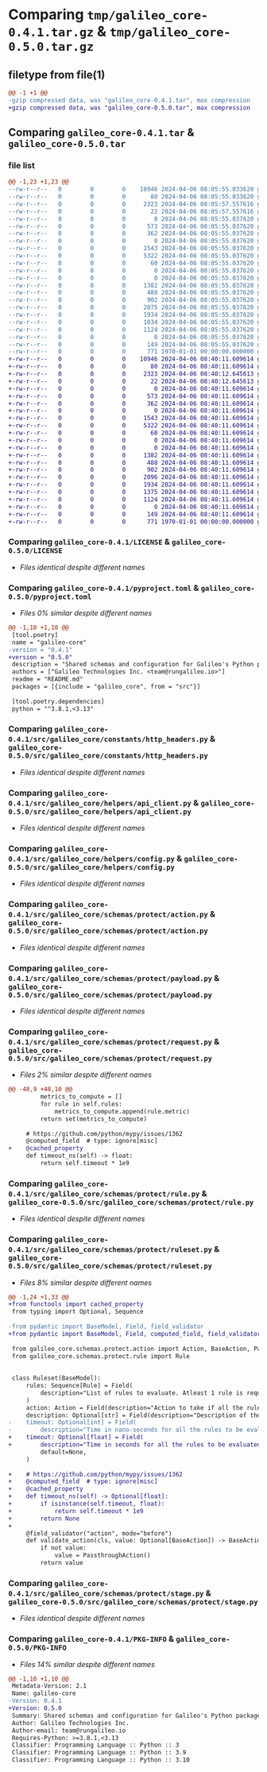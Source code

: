 # Comparing `tmp/galileo_core-0.4.1.tar.gz` & `tmp/galileo_core-0.5.0.tar.gz`

## filetype from file(1)

```diff
@@ -1 +1 @@
-gzip compressed data, was "galileo_core-0.4.1.tar", max compression
+gzip compressed data, was "galileo_core-0.5.0.tar", max compression
```

## Comparing `galileo_core-0.4.1.tar` & `galileo_core-0.5.0.tar`

### file list

```diff
@@ -1,23 +1,23 @@
--rw-r--r--   0        0        0    10946 2024-04-06 08:05:55.033620 galileo_core-0.4.1/LICENSE
--rw-r--r--   0        0        0       80 2024-04-06 08:05:55.033620 galileo_core-0.4.1/README.md
--rw-r--r--   0        0        0     2323 2024-04-06 08:05:57.557616 galileo_core-0.4.1/pyproject.toml
--rw-r--r--   0        0        0       22 2024-04-06 08:05:57.557616 galileo_core-0.4.1/src/galileo_core/__init__.py
--rw-r--r--   0        0        0        0 2024-04-06 08:05:55.037620 galileo_core-0.4.1/src/galileo_core/constants/__init__.py
--rw-r--r--   0        0        0      573 2024-04-06 08:05:55.037620 galileo_core-0.4.1/src/galileo_core/constants/http_headers.py
--rw-r--r--   0        0        0      362 2024-04-06 08:05:55.037620 galileo_core-0.4.1/src/galileo_core/constants/routes.py
--rw-r--r--   0        0        0        0 2024-04-06 08:05:55.037620 galileo_core-0.4.1/src/galileo_core/helpers/__init__.py
--rw-r--r--   0        0        0     1543 2024-04-06 08:05:55.037620 galileo_core-0.4.1/src/galileo_core/helpers/api_client.py
--rw-r--r--   0        0        0     5322 2024-04-06 08:05:55.037620 galileo_core-0.4.1/src/galileo_core/helpers/config.py
--rw-r--r--   0        0        0       60 2024-04-06 08:05:55.037620 galileo_core-0.4.1/src/galileo_core/helpers/logger.py
--rw-r--r--   0        0        0        0 2024-04-06 08:05:55.037620 galileo_core-0.4.1/src/galileo_core/schemas/__init__.py
--rw-r--r--   0        0        0        0 2024-04-06 08:05:55.037620 galileo_core-0.4.1/src/galileo_core/schemas/protect/__init__.py
--rw-r--r--   0        0        0     1382 2024-04-06 08:05:55.037620 galileo_core-0.4.1/src/galileo_core/schemas/protect/action.py
--rw-r--r--   0        0        0      488 2024-04-06 08:05:55.037620 galileo_core-0.4.1/src/galileo_core/schemas/protect/metric.py
--rw-r--r--   0        0        0      902 2024-04-06 08:05:55.037620 galileo_core-0.4.1/src/galileo_core/schemas/protect/payload.py
--rw-r--r--   0        0        0     2075 2024-04-06 08:05:55.037620 galileo_core-0.4.1/src/galileo_core/schemas/protect/request.py
--rw-r--r--   0        0        0     1934 2024-04-06 08:05:55.037620 galileo_core-0.4.1/src/galileo_core/schemas/protect/rule.py
--rw-r--r--   0        0        0     1034 2024-04-06 08:05:55.037620 galileo_core-0.4.1/src/galileo_core/schemas/protect/ruleset.py
--rw-r--r--   0        0        0     1124 2024-04-06 08:05:55.037620 galileo_core-0.4.1/src/galileo_core/schemas/protect/stage.py
--rw-r--r--   0        0        0        0 2024-04-06 08:05:55.037620 galileo_core-0.4.1/src/galileo_core/schemas/shared/__init__.py
--rw-r--r--   0        0        0      149 2024-04-06 08:05:55.037620 galileo_core-0.4.1/src/galileo_core/schemas/shared/metric.py
--rw-r--r--   0        0        0      771 1970-01-01 00:00:00.000000 galileo_core-0.4.1/PKG-INFO
+-rw-r--r--   0        0        0    10946 2024-04-06 08:40:11.609614 galileo_core-0.5.0/LICENSE
+-rw-r--r--   0        0        0       80 2024-04-06 08:40:11.609614 galileo_core-0.5.0/README.md
+-rw-r--r--   0        0        0     2323 2024-04-06 08:40:12.645613 galileo_core-0.5.0/pyproject.toml
+-rw-r--r--   0        0        0       22 2024-04-06 08:40:12.645613 galileo_core-0.5.0/src/galileo_core/__init__.py
+-rw-r--r--   0        0        0        0 2024-04-06 08:40:11.609614 galileo_core-0.5.0/src/galileo_core/constants/__init__.py
+-rw-r--r--   0        0        0      573 2024-04-06 08:40:11.609614 galileo_core-0.5.0/src/galileo_core/constants/http_headers.py
+-rw-r--r--   0        0        0      362 2024-04-06 08:40:11.609614 galileo_core-0.5.0/src/galileo_core/constants/routes.py
+-rw-r--r--   0        0        0        0 2024-04-06 08:40:11.609614 galileo_core-0.5.0/src/galileo_core/helpers/__init__.py
+-rw-r--r--   0        0        0     1543 2024-04-06 08:40:11.609614 galileo_core-0.5.0/src/galileo_core/helpers/api_client.py
+-rw-r--r--   0        0        0     5322 2024-04-06 08:40:11.609614 galileo_core-0.5.0/src/galileo_core/helpers/config.py
+-rw-r--r--   0        0        0       60 2024-04-06 08:40:11.609614 galileo_core-0.5.0/src/galileo_core/helpers/logger.py
+-rw-r--r--   0        0        0        0 2024-04-06 08:40:11.609614 galileo_core-0.5.0/src/galileo_core/schemas/__init__.py
+-rw-r--r--   0        0        0        0 2024-04-06 08:40:11.609614 galileo_core-0.5.0/src/galileo_core/schemas/protect/__init__.py
+-rw-r--r--   0        0        0     1382 2024-04-06 08:40:11.609614 galileo_core-0.5.0/src/galileo_core/schemas/protect/action.py
+-rw-r--r--   0        0        0      488 2024-04-06 08:40:11.609614 galileo_core-0.5.0/src/galileo_core/schemas/protect/metric.py
+-rw-r--r--   0        0        0      902 2024-04-06 08:40:11.609614 galileo_core-0.5.0/src/galileo_core/schemas/protect/payload.py
+-rw-r--r--   0        0        0     2096 2024-04-06 08:40:11.609614 galileo_core-0.5.0/src/galileo_core/schemas/protect/request.py
+-rw-r--r--   0        0        0     1934 2024-04-06 08:40:11.609614 galileo_core-0.5.0/src/galileo_core/schemas/protect/rule.py
+-rw-r--r--   0        0        0     1375 2024-04-06 08:40:11.609614 galileo_core-0.5.0/src/galileo_core/schemas/protect/ruleset.py
+-rw-r--r--   0        0        0     1124 2024-04-06 08:40:11.609614 galileo_core-0.5.0/src/galileo_core/schemas/protect/stage.py
+-rw-r--r--   0        0        0        0 2024-04-06 08:40:11.609614 galileo_core-0.5.0/src/galileo_core/schemas/shared/__init__.py
+-rw-r--r--   0        0        0      149 2024-04-06 08:40:11.609614 galileo_core-0.5.0/src/galileo_core/schemas/shared/metric.py
+-rw-r--r--   0        0        0      771 1970-01-01 00:00:00.000000 galileo_core-0.5.0/PKG-INFO
```

### Comparing `galileo_core-0.4.1/LICENSE` & `galileo_core-0.5.0/LICENSE`

 * *Files identical despite different names*

### Comparing `galileo_core-0.4.1/pyproject.toml` & `galileo_core-0.5.0/pyproject.toml`

 * *Files 0% similar despite different names*

```diff
@@ -1,10 +1,10 @@
 [tool.poetry]
 name = "galileo-core"
-version = "0.4.1"
+version = "0.5.0"
 description = "Shared schemas and configuration for Galileo's Python packages."
 authors = ["Galileo Technologies Inc. <team@rungalileo.io>"]
 readme = "README.md"
 packages = [{include = "galileo_core", from = "src"}]
 
 [tool.poetry.dependencies]
 python = "^3.8.1,<3.13"
```

### Comparing `galileo_core-0.4.1/src/galileo_core/constants/http_headers.py` & `galileo_core-0.5.0/src/galileo_core/constants/http_headers.py`

 * *Files identical despite different names*

### Comparing `galileo_core-0.4.1/src/galileo_core/helpers/api_client.py` & `galileo_core-0.5.0/src/galileo_core/helpers/api_client.py`

 * *Files identical despite different names*

### Comparing `galileo_core-0.4.1/src/galileo_core/helpers/config.py` & `galileo_core-0.5.0/src/galileo_core/helpers/config.py`

 * *Files identical despite different names*

### Comparing `galileo_core-0.4.1/src/galileo_core/schemas/protect/action.py` & `galileo_core-0.5.0/src/galileo_core/schemas/protect/action.py`

 * *Files identical despite different names*

### Comparing `galileo_core-0.4.1/src/galileo_core/schemas/protect/payload.py` & `galileo_core-0.5.0/src/galileo_core/schemas/protect/payload.py`

 * *Files identical despite different names*

### Comparing `galileo_core-0.4.1/src/galileo_core/schemas/protect/request.py` & `galileo_core-0.5.0/src/galileo_core/schemas/protect/request.py`

 * *Files 2% similar despite different names*

```diff
@@ -48,9 +48,10 @@
         metrics_to_compute = []
         for rule in self.rules:
             metrics_to_compute.append(rule.metric)
         return set(metrics_to_compute)
 
     # https://github.com/python/mypy/issues/1362
     @computed_field  # type: ignore[misc]
+    @cached_property
     def timeout_ns(self) -> float:
         return self.timeout * 1e9
```

### Comparing `galileo_core-0.4.1/src/galileo_core/schemas/protect/rule.py` & `galileo_core-0.5.0/src/galileo_core/schemas/protect/rule.py`

 * *Files identical despite different names*

### Comparing `galileo_core-0.4.1/src/galileo_core/schemas/protect/ruleset.py` & `galileo_core-0.5.0/src/galileo_core/schemas/protect/ruleset.py`

 * *Files 8% similar despite different names*

```diff
@@ -1,24 +1,33 @@
+from functools import cached_property
 from typing import Optional, Sequence
 
-from pydantic import BaseModel, Field, field_validator
+from pydantic import BaseModel, Field, computed_field, field_validator
 
 from galileo_core.schemas.protect.action import Action, BaseAction, PassthroughAction
 from galileo_core.schemas.protect.rule import Rule
 
 
 class Ruleset(BaseModel):
     rules: Sequence[Rule] = Field(
         description="List of rules to evaluate. Atleast 1 rule is required.", default_factory=list, min_length=1
     )
     action: Action = Field(description="Action to take if all the rules are met.", default_factory=PassthroughAction)
     description: Optional[str] = Field(description="Description of the ruleset.", default=None)
-    timeout: Optional[int] = Field(
-        description="Time in nano-seconds for all the rules to be evaluated. If not provided, will evaluate all the rules to completion.",
+    timeout: Optional[float] = Field(
+        description="Time in seconds for all the rules to be evaluated. If not provided, will evaluate all the rules to completion or the timeout of the request.",
         default=None,
     )
 
+    # https://github.com/python/mypy/issues/1362
+    @computed_field  # type: ignore[misc]
+    @cached_property
+    def timeout_ns(self) -> Optional[float]:
+        if isinstance(self.timeout, float):
+            return self.timeout * 1e9
+        return None
+
     @field_validator("action", mode="before")
     def validate_action(cls, value: Optional[BaseAction]) -> BaseAction:
         if not value:
             value = PassthroughAction()
         return value
```

### Comparing `galileo_core-0.4.1/src/galileo_core/schemas/protect/stage.py` & `galileo_core-0.5.0/src/galileo_core/schemas/protect/stage.py`

 * *Files identical despite different names*

### Comparing `galileo_core-0.4.1/PKG-INFO` & `galileo_core-0.5.0/PKG-INFO`

 * *Files 14% similar despite different names*

```diff
@@ -1,10 +1,10 @@
 Metadata-Version: 2.1
 Name: galileo-core
-Version: 0.4.1
+Version: 0.5.0
 Summary: Shared schemas and configuration for Galileo's Python packages.
 Author: Galileo Technologies Inc.
 Author-email: team@rungalileo.io
 Requires-Python: >=3.8.1,<3.13
 Classifier: Programming Language :: Python :: 3
 Classifier: Programming Language :: Python :: 3.9
 Classifier: Programming Language :: Python :: 3.10
```

